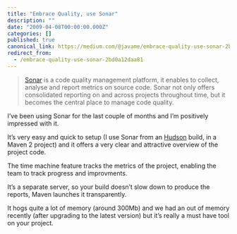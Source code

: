```yaml
---
title: "Embrace Quality, use Sonar"
description: ""
date: "2009-04-08T00:00:00.000Z"
categories: []
published: true
canonical_link: https://medium.com/@javame/embrace-quality-use-sonar-2bd0a12daa81
redirect_from:
  - /embrace-quality-use-sonar-2bd0a12daa81
---
```


> [Sonar](http://sonar.codehaus.org/#) is a code quality management platform, it enables to collect, analyse and report metrics on source code. Sonar not only offers consolidated reporting on and across projects throughout time, but it becomes the central place to manage code quality.

I’ve been using Sonar for the last couple of months and I’m positively impressed with it.

It’s very easy and quick to setup (I use Sonar from an [Hudson](https://hudson.dev.java.net/%20) build, in a Maven 2 project) and it offers a very clear and attractive overview of the project code.

The time machine feature tracks the metrics of the project, enabling the team to track progress and improvments.

It’s a separate server, so your build doesn’t slow down to produce the reports, Maven launches it transparently.

It hogs quite a lot of memory (around 300Mb) and we had an out of memory recently (after upgrading to the latest version) but it’s really a must have tool on your project.
